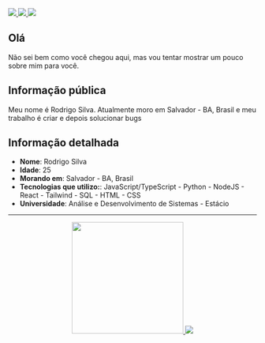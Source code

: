<div>
    <a target='_blank' href="https://twitch.tv/rdgxdd">
        <img src="https://img.shields.io/badge/Twitch-9146FF?style=for-the-badge&logo=twitch&logoColor=white">
    </a>
    <a target='_blank' href="https://twitter.com/rdGxd">
        <img src="https://img.shields.io/badge/Twitter-1DA1F2?style=for-the-badge&logo=twitter&logoColor=white">
    </a>
    <a target='_blank' href="https://www.linkedin.com/in/rdgxd/">
        <img src="https://img.shields.io/badge/LinkedIn-0077B5?style=for-the-badge&logo=linkedin&logoColor=white">
    </a>
</div>

## Olá

Não sei bem como você chegou aqui, mas vou tentar mostrar um pouco sobre mim para você.

## Informação pública

Meu nome é Rodrigo Silva. Atualmente moro em Salvador - BA, Brasil e meu trabalho é criar e depois solucionar bugs

## Informação detalhada

* **Nome**: Rodrigo Silva
* **Idade**: 25
* **Morando em**: Salvador - BA, Brasil
* **Tecnologias que utilizo:**: JavaScript/TypeScript - Python - NodeJS - React - Tailwind - SQL - HTML - CSS
* **Universidade**: Análise e Desenvolvimento de Sistemas - Estácio
---

<div align="center" justify-content="center">
    <a href="https://github.com/rdGxd">
      <img height="226em" src="https://github-readme-stats.vercel.app/api?username=rdGxd&show_icons=true&theme=dracula&include_all_commits=true&count_private=true"/>
    </a>
  <a href="https://github.com/rdGxd">
    <img src="https://github-readme-stats.vercel.app/api/top-langs/?username=rdGxd&theme=dracula&hide_langs_below=1" />
  </a>
</div>
